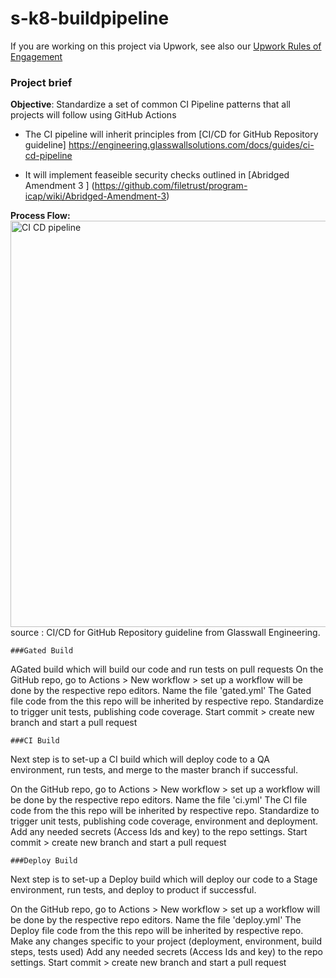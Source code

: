 # s-k8-buildpipeline

If you are working on this project via Upwork, see also our [Upwork Rules of Engagement](https://github.com/filetrust/Open-Source/blob/master/upwork/rules-of-engagement.md)

### Project brief

**Objective**: Standardize a set of common CI Pipeline patterns that all projects will follow  using GitHub Actions

- The CI pipeline will inherit principles from [CI/CD for GitHub Repository guideline] https://engineering.glasswallsolutions.com/docs/guides/ci-cd-pipeline 

- It will implement feaseible security checks outlined in [Abridged Amendment 3 ] (https://github.com/filetrust/program-icap/wiki/Abridged-Amendment-3)

**Process Flow:**
<br><img src="../img/CI-CD" alt="CI CD pipeline" width="650"/><br>
source : CI/CD for GitHub Repository guideline from Glasswall Engineering.

	###Gated Build
AGated build which will build our code and run tests on pull requests
On the GitHub repo, go to Actions > New workflow > set up a workflow will be done by the respective repo editors.
Name the file 'gated.yml'
The Gated file code from the this repo will be inherited by respective repo.
Standardize to trigger unit tests, publishing code coverage. 
Start commit > create new branch and start a pull request

	###CI Build
Next step is to set-up a CI build which will deploy code to a QA environment, run tests, and merge to the master branch if successful.

On the GitHub repo, go to Actions > New workflow > set up a workflow will be done by the respective repo editors.
Name the file 'ci.yml'
The CI file code from the this repo will be inherited by respective repo.
Standardize to trigger unit tests, publishing code coverage, environment and deployment.
Add any needed secrets (Access Ids and key) to the repo settings.
Start commit > create new branch and start a pull request

	###Deploy Build
Next step is to set-up a Deploy build which will deploy our code to a Stage environment, run tests, and deploy to product if successful.

On the GitHub repo, go to Actions > New workflow > set up a workflow will be done by the respective repo editors.
Name the file 'deploy.yml'
The Deploy file code from the this repo will be inherited by respective repo.
Make any changes specific to your project (deployment, environment, build steps, tests used)
Add any needed secrets (Access Ids and key) to the repo settings.
Start commit > create new branch and start a pull request


